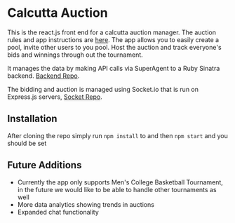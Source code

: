 # Calcutta Auction

This is the react.js front end for a calcutta auction manager. The auction rules and app instructions are [here](https://calcutta-backend.herokuapp.com/). The app allows you to easily create a pool, invite other users to you pool. Host the auction and track everyone's bids and winnings through out the tournament.

It manages the data by making API calls via SuperAgent to a Ruby Sinatra backend. [Backend Repo](https://github.com/anthonyjlower/calcutta-api).

The bidding and auction is managed using Socket.io that is run on Express.js servers, [Socket Repo](https://github.com/anthonyjlower/calcutta-socket-exp).


## Installation
After cloning the repo simply run `npm install` to and then `npm start` and you should be set

## Future Additions
* Currently the app only supports Men's College Basketball Tournament, in the future we would like to be able to handle other tournaments as well
* More data analytics showing trends in auctions
* Expanded chat functionality 